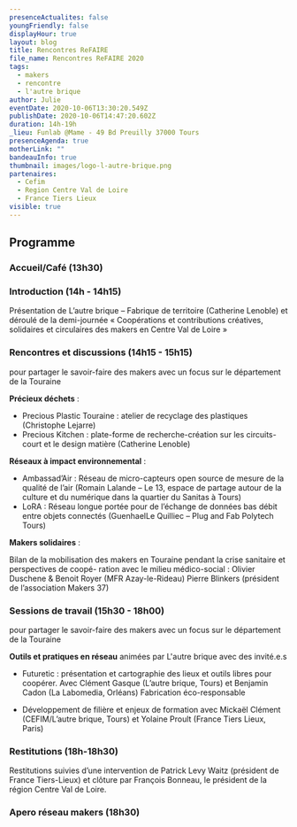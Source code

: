 ```yaml
---
presenceActualites: false
youngFriendly: false
displayHour: true
layout: blog
title: Rencontres ReFAIRE
file_name: Rencontres ReFAIRE 2020
tags:
  - makers
  - rencontre
  - l'autre brique
author: Julie
eventDate: 2020-10-06T13:30:20.549Z
publishDate: 2020-10-06T14:47:20.602Z
duration: 14h-19h
_lieu: Funlab @Mame - 49 Bd Preuilly 37000 Tours
presenceAgenda: true
motherLink: ""
bandeauInfo: true
thumbnail: images/logo-l-autre-brique.png
partenaires:
  - Cefim
  - Region Centre Val de Loire
  - France Tiers Lieux
visible: true
---
```

## Programme

### Accueil/Café (13h30)

### Introduction (14h - 14h15)
Présentation de L’autre brique – Fabrique de territoire
(Catherine Lenoble) et déroulé de la demi-journée
« Coopérations et contributions créatives, solidaires et
circulaires des makers en Centre Val de Loire »

### Rencontres et discussions (14h15 - 15h15)
pour partager le savoir-faire des makers avec un focus sur le département de la Touraine


**Précieux déchets** : 

* Precious Plastic Touraine : atelier de recyclage des plastiques (Christophe Lejarre)
* Precious Kitchen : plate-forme de recherche-création sur les circuits-court et le design matière (Catherine Lenoble)


**Réseaux à impact environnemental** : 
* Ambassad’Air : Réseau de micro-capteurs open source de mesure de la qualité de l’air (Romain Lalande – Le 13, espace de partage autour de la culture et du numérique dans la quartier du Sanitas à Tours)
* LoRA : Réseau longue portée pour de l’échange de données bas débit entre objets connectés (GuenhaelLe Quilliec – Plug and Fab Polytech Tours)


**Makers solidaires** :


Bilan de la mobilisation des makers en Touraine
pendant la crise sanitaire et perspectives de coopé-
ration avec le milieu médico-social :
Olivier Duschene & Benoit Royer (MFR Azay-le-Rideau)
Pierre Blinkers (président de l’association Makers 37)



### Sessions de travail (15h30 - 18h00)
pour partager le savoir-faire des makers avec un focus sur le département de la Touraine


**Outils et pratiques en réseau**
animées par L'autre brique avec des invité.e.s


* Futuretic : présentation et cartographie des lieux et outils
libres pour coopérer. Avec Clément Gasque (L’autre
brique, Tours) et Benjamin Cadon (La Labomedia, Orléans)
Fabrication éco-responsable


* Développement de filière et enjeux de formation
avec Mickaël Clément (CEFIM/L’autre brique, Tours) et Yolaine Proult (France Tiers Lieux, Paris)



### Restitutions (18h-18h30)



Restitutions suivies d’une intervention de Patrick Levy
Waitz (président de France Tiers-Lieux) et clôture par
François Bonneau, le président de la région Centre Val de
Loire.



### Apero réseau makers (18h30)
